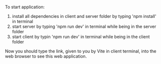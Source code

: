 To start application:

1. install all dependencies in client and server folder by typing 'npm install' in terminal
2. start server by typing 'npm run dev' in terminal while being in the server folder
3. start client by typin 'npm run dev' in terminal while being in the client folder

Now you should type the link, given to you by Vite in client terminal, into the web browser to see this web application.
